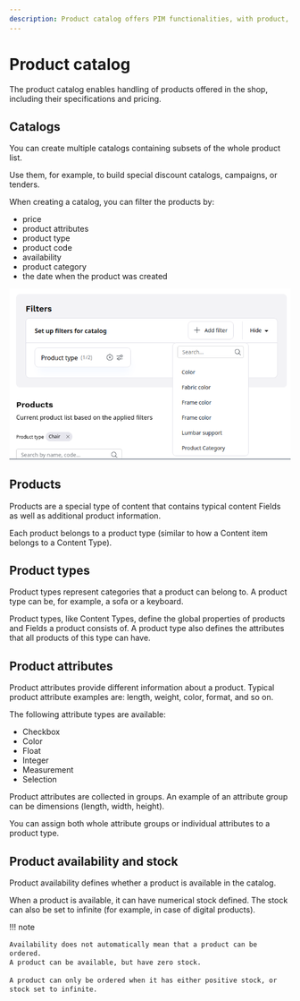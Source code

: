 ```yaml
---
description: Product catalog offers PIM functionalities, with product, product type and attribute management capabilities to manage complex products.
---
```


# Product catalog

The product catalog enables handling of products offered in the shop,
including their specifications and pricing.

## Catalogs

You can create multiple catalogs containing subsets of the whole product list.

Use them, for example, to build special discount catalogs, campaigns, or tenders.

When creating a catalog, you can filter the products by:

- price
- product attributes
- product type
- product code
- availability
- product category
- the date when the product was created

![List of filters for selecting products for a catalog](../img/catalogs_filters.png)

## Products

Products are a special type of content that contains typical content Fields
as well as additional product information.

Each product belongs to a product type (similar to how a Content item belongs to a Content Type).

## Product types

Product types represent categories that a product can belong to.
A product type can be, for example, a sofa or a keyboard.

Product types, like Content Types, define the global properties of products and Fields a product consists of.
A product type also defines the attributes that all products of this type can have.

## Product attributes

Product attributes provide different information about a product.
Typical product attribute examples are: length, weight, color, format, and so on.

The following attribute types are available:

- Checkbox
- Color
- Float
- Integer
- Measurement
- Selection

Product attributes are collected in groups.
An example of an attribute group can be dimensions (length, width, height).

You can assign both whole attribute groups or individual attributes to a product type.

## Product availability and stock

Product availability defines whether a product is available in the catalog.

When a product is available, it can have numerical stock defined.
The stock can also be set to infinite (for example, in case of digital products).

!!! note

    Availability does not automatically mean that a product can be ordered.
    A product can be available, but have zero stock.

    A product can only be ordered when it has either positive stock, or stock set to infinite.

